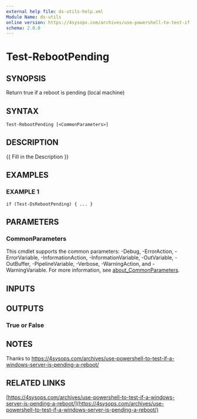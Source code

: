 ```yaml
---
external help file: ds-utils-help.xml
Module Name: ds-utils
online version: https://4sysops.com/archives/use-powershell-to-test-if-a-windows-server-is-pending-a-reboot/
schema: 2.0.0
---
```


# Test-RebootPending

## SYNOPSIS
Return true if a reboot is pending (local machine)

## SYNTAX

```
Test-RebootPending [<CommonParameters>]
```

## DESCRIPTION
{{ Fill in the Description }}

## EXAMPLES

### EXAMPLE 1
```
if (Test-DsRebootPending) { ... }
```

## PARAMETERS

### CommonParameters
This cmdlet supports the common parameters: -Debug, -ErrorAction, -ErrorVariable, -InformationAction, -InformationVariable, -OutVariable, -OutBuffer, -PipelineVariable, -Verbose, -WarningAction, and -WarningVariable. For more information, see [about_CommonParameters](http://go.microsoft.com/fwlink/?LinkID=113216).

## INPUTS

## OUTPUTS

### True or False
## NOTES
Thanks to https://4sysops.com/archives/use-powershell-to-test-if-a-windows-server-is-pending-a-reboot/

## RELATED LINKS

[https://4sysops.com/archives/use-powershell-to-test-if-a-windows-server-is-pending-a-reboot/](https://4sysops.com/archives/use-powershell-to-test-if-a-windows-server-is-pending-a-reboot/)

